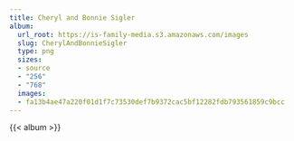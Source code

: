 ```yaml
---
title: Cheryl and Bonnie Sigler
album:
  url_root: https://is-family-media.s3.amazonaws.com/images
  slug: CherylAndBonnieSigler
  type: png
  sizes:
  - source
  - "256"
  - "768"
  images:
  - fa13b4ae47a220f01d1f7c73530def7b9372cac5bf12282fdb793561859c9bcc
---
```

{{< album >}}
